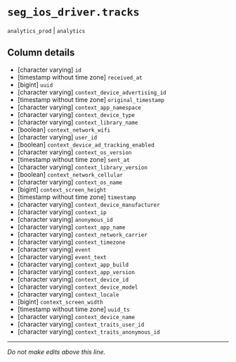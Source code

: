 # `seg_ios_driver.tracks`
`analytics_prod` | `analytics`

## Column details
* [character varying] `id`
* [timestamp without time zone] `received_at`
* [bigint]    `uuid`
* [character varying] `context_device_advertising_id`
* [timestamp without time zone] `original_timestamp`
* [character varying] `context_app_namespace`
* [character varying] `context_device_type`
* [character varying] `context_library_name`
* [boolean]   `context_network_wifi`
* [character varying] `user_id`
* [boolean]   `context_device_ad_tracking_enabled`
* [character varying] `context_os_version`
* [timestamp without time zone] `sent_at`
* [character varying] `context_library_version`
* [boolean]   `context_network_cellular`
* [character varying] `context_os_name`
* [bigint]    `context_screen_height`
* [timestamp without time zone] `timestamp`
* [character varying] `context_device_manufacturer`
* [character varying] `context_ip`
* [character varying] `anonymous_id`
* [character varying] `context_app_name`
* [character varying] `context_network_carrier`
* [character varying] `context_timezone`
* [character varying] `event`
* [character varying] `event_text`
* [character varying] `context_app_build`
* [character varying] `context_app_version`
* [character varying] `context_device_id`
* [character varying] `context_device_model`
* [character varying] `context_locale`
* [bigint]    `context_screen_width`
* [timestamp without time zone] `uuid_ts`
* [character varying] `context_device_name`
* [character varying] `context_traits_user_id`
* [character varying] `context_traits_anonymous_id`

-------------------------------------------------------------------------------
*Do not make edits above this line.*
